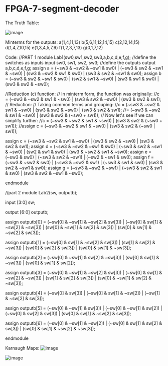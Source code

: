 # FPGA-7-segment-decoder
The Truth Table:

![image](https://github.com/sidd2423/FPGA-7-segment-decoder/assets/112332747/a29db48f-f795-406e-859b-364433eb876f)

Minterms for the outputs: a(1,4,11,13)
b(5,6,11,12,14,15)
c(2,12,14,15)
d(1,4,7,10,15)
e(1,3,4,5,7,9)
f(1,2,3,7,13)
g(0,1,7,12)

Code:
//PART 1
module Lab1(sw0,sw1,sw2,sw3,a,b,c,d,e,f,g);
//define the switches  as inputs 
input sw0, sw1, sw2, sw3;
//define the outputs 
output a,b,c,d,e,f,g;
assign a = (~sw3 & ~sw2 & ~sw1 & sw0) | (~sw3 & sw2 & ~sw1 & ~sw0) | (sw3 & ~sw2 & sw1 & sw0) | (sw3 & sw2 & ~sw1 & sw0);
assign b = (~sw3 & sw2 & ~sw1 & sw0) | (sw2 & sw1 & ~sw0) | (sw3 & sw1 & sw0) | (sw3 & sw2 & ~sw0);



//Reduction (c) function: 
// In minterm form, the function was originally:
//c = (~sw3 & ~sw2 & sw1 & ~sw0) | (sw3 & sw2 & ~sw0) | (sw3 & sw2 & sw1);
// Reduction:
// Taking common terms and grouping:
//c = (~sw3 & ~sw2 & sw1 & ~sw0) | (sw3 & sw2 & ~sw0) | (sw3 & sw2 & sw1);
//= (~sw3 & ~sw2 & sw1 & ~sw0) | (sw3 & sw2 & (~sw0 + sw1));
// Now let's see if we can simplify further:
//c = (~sw3 & ~sw2 & sw1 & ~sw0) | (sw3 & sw2 & (~sw0 + sw1));
//assign c = (~sw3 & ~sw2 & sw1 & ~sw0) | (sw3 & sw2 & (~sw0 | sw1));


assign c = (~sw3 & ~sw2 & sw1 & ~sw0) | (sw3 & sw2 & ~sw0) | (sw3 & sw2 & sw1);
assign d = (~sw3 & ~sw2 & ~sw1 & sw0) | (~sw3 & sw2 & ~sw1 & ~sw0) | (sw2 & sw1 & sw0) | (sw3 & ~sw2 & sw1 & ~sw0);
assign e = (~sw3 & sw0) | (~sw3 & sw2 & ~sw1) | (~sw2 & ~sw1 & sw0);
assign f = (~sw3 & ~sw2 & sw0) | (~sw3 & ~sw2 & sw1) | (~sw3 & sw1 & sw0) | (sw3 & sw2 & ~sw1 & sw0);
assign g = (~sw3 & ~sw2 & ~sw1) | (~sw3 & sw2 & sw1 & sw0) | (sw3 & sw2 & ~sw1 & ~sw0);


endmodule


//part 2
module Lab2(sw, outputb);

input [3:0] sw;

output [6:0] outputb;

assign outputb[0] = (~sw[0] & ~sw[1] & ~sw[2] & sw[3]) | (~sw[0] & sw[1] & ~sw[2] & ~sw[3]) | (sw[0] & ~sw[1] & sw[2] & sw[3]) |  (sw[0] & sw[1] & ~sw[2] & sw[3]);

assign outputb[1] = (~sw[0] & sw[1] & ~sw[2] & sw[3]) | (sw[1] & sw[2] & ~sw[3]) | (sw[0] & sw[2] & sw[3]) | (sw[0] & sw[1] & ~sw[3]);

assign outputb[2] = (~sw[0] & ~sw[1] & sw[2] & ~sw[3]) | (sw[0] & sw[1] & ~sw[3]) | (sw[0] & sw[1] & sw[2]);

assign outputb[3] = (~sw[0] & ~sw[1] & ~sw[2] & sw[3]) | (~sw[0] & sw[1] & ~sw[2] & ~sw[3]) | (sw[1] & sw[2] & sw[3]) | (sw[0] & ~sw[1] & sw[2] & ~sw[3]);

assign outputb[4] = (~sw[0] & sw[3]) | (~sw[0] & sw[1] & ~sw[2]) | (~sw[1] & ~sw[2] & sw[3]);

assign outputb[5] = (~sw[0] & ~sw[1] & sw[3]) | (~sw[0] & ~sw[1] & sw[2]) | (~sw[0] & sw[2] & sw[3]) | (sw[0] & sw[1] & ~sw[2] & sw[3]);

assign outputb[6] = (~sw[0] & ~sw[1] & ~sw[2]) | (~sw[0] & sw[1] & sw[2] & sw[3]) | (sw[0] & sw[1] & ~sw[2] & ~sw[3]);

endmodule


Karnaugh Maps:
![image](https://github.com/sidd2423/FPGA-7-segment-decoder/assets/112332747/821f758a-54cf-4ae9-9822-f7b66e4727ce)

![image](https://github.com/sidd2423/FPGA-7-segment-decoder/assets/112332747/04d73ed4-1e63-46ef-b16a-39cbbbed1e90)



 

